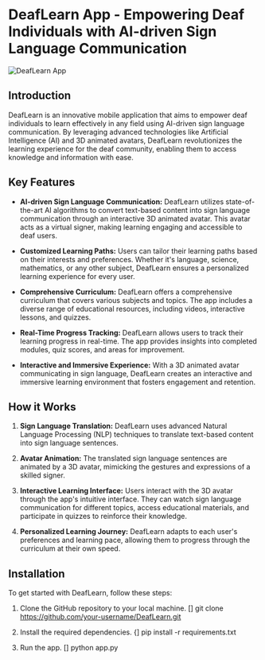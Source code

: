 # DeafLearn App - Empowering Deaf Individuals with AI-driven Sign Language Communication

![DeafLearn App](https://your-image-link-here.jpg)

## Introduction

DeafLearn is an innovative mobile application that aims to empower deaf individuals to learn effectively in any field using AI-driven sign language communication. By leveraging advanced technologies like Artificial Intelligence (AI) and 3D animated avatars, DeafLearn revolutionizes the learning experience for the deaf community, enabling them to access knowledge and information with ease.

## Key Features

- **AI-driven Sign Language Communication:** DeafLearn utilizes state-of-the-art AI algorithms to convert text-based content into sign language communication through an interactive 3D animated avatar. This avatar acts as a virtual signer, making learning engaging and accessible to deaf users.

- **Customized Learning Paths:** Users can tailor their learning paths based on their interests and preferences. Whether it's language, science, mathematics, or any other subject, DeafLearn ensures a personalized learning experience for every user.

- **Comprehensive Curriculum:** DeafLearn offers a comprehensive curriculum that covers various subjects and topics. The app includes a diverse range of educational resources, including videos, interactive lessons, and quizzes.

- **Real-Time Progress Tracking:** DeafLearn allows users to track their learning progress in real-time. The app provides insights into completed modules, quiz scores, and areas for improvement.

- **Interactive and Immersive Experience:** With a 3D animated avatar communicating in sign language, DeafLearn creates an interactive and immersive learning environment that fosters engagement and retention.

## How it Works

1. **Sign Language Translation:** DeafLearn uses advanced Natural Language Processing (NLP) techniques to translate text-based content into sign language sentences.

2. **Avatar Animation:** The translated sign language sentences are animated by a 3D avatar, mimicking the gestures and expressions of a skilled signer.

3. **Interactive Learning Interface:** Users interact with the 3D avatar through the app's intuitive interface. They can watch sign language communication for different topics, access educational materials, and participate in quizzes to reinforce their knowledge.

4. **Personalized Learning Journey:** DeafLearn adapts to each user's preferences and learning pace, allowing them to progress through the curriculum at their own speed.

## Installation

To get started with DeafLearn, follow these steps:

1. Clone the GitHub repository to your local machine.
[] git clone https://github.com/your-username/DeafLearn.git

2. Install the required dependencies.
{] pip install -r requirements.txt

3. Run the app.
[] python app.py



